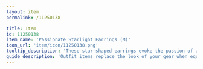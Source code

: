 ```yaml
---
layout: item
permalink: /11250138

title: Item
id: 11250138
item_name: 'Passionate Starlight Earrings (M)'
icon_url: 'item/icon/11250138.png'
tooltip_description: 'These star-shaped earrings evoke the passion of a starry night.'
guide_description: 'Outfit items replace the look of your gear when equipped.'
---
```

